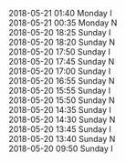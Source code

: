 2018-05-21 01:40 Monday  I  
2018-05-21 00:35 Monday  N  
2018-05-20 18:25 Sunday  I  
2018-05-20 18:20 Sunday  N  
2018-05-20 17:50 Sunday  I  
2018-05-20 17:45 Sunday  N  
2018-05-20 17:00 Sunday  I  
2018-05-20 16:55 Sunday  N  
2018-05-20 15:55 Sunday  I  
2018-05-20 15:50 Sunday  N  
2018-05-20 14:35 Sunday  I  
2018-05-20 14:30 Sunday  N  
2018-05-20 13:45 Sunday  I  
2018-05-20 13:40 Sunday  N  
2018-05-20 09:50 Sunday  I  
